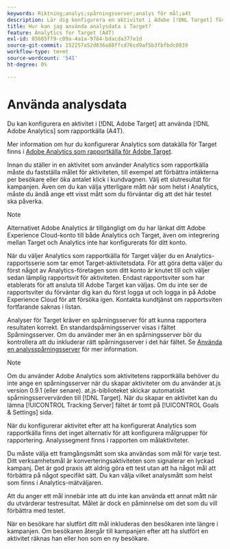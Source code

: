 ```yaml
---
keywords: Riktning;analys;spårningsserver;analys för mål;a4t
description: Lär dig konfigurera en aktivitet i Adobe [!DNL Target] för att använda Adobe Analytics som rapportkälla. Den här integreringen kallas Analytics för [!DNL Target] (A4T).
title: Hur kan jag använda analysdata i Target?
feature: Analytics for Target (A4T)
exl-id: 85605ff9-c09a-4a1a-9784-bdacda377e1d
source-git-commit: 152257a52d836a88ffcd76cd9af5b3fbfbdc0839
workflow-type: tm+mt
source-wordcount: '541'
ht-degree: 0%

---
```


# Använda analysdata

Du kan konfigurera en aktivitet i [!DNL Adobe Target] att använda [!DNL Adobe Analytics] som rapportkälla (A4T).

Mer information om hur du konfigurerar Analytics som datakälla för Target finns i [Adobe Analytics som rapportkälla för Adobe Target](/help/main/c-integrating-target-with-mac/a4t/a4t.md).

Innan du ställer in en aktivitet som använder Analytics som rapportkälla måste du fastställa målet för aktiviteten, till exempel att förbättra intäkterna per besökare eller öka antalet klick i kundvagnen. Välj ett slutresultat för kampanjen. Även om du kan välja ytterligare mått när som helst i Analytics, måste du ändå ange ett visst mått som du förväntar dig att det här testet ska påverka.

>[!NOTE]
>
>Alternativet Adobe Analytics är tillgängligt om du har länkat ditt Adobe Experience Cloud-konto till både Analytics och Target, även om integrering mellan Target och Analytics inte har konfigurerats för ditt konto.

När du väljer Analytics som rapportkälla för Target väljer du en Analytics-rapportsserie som tar emot Target-aktivitetsdata. För att göra detta väljer du först något av Analytics-företagen som ditt konto är knutet till och väljer sedan lämplig rapportsvit för aktiviteten. Endast rapportsviter som har etablerats för att ansluta till Adobe Target kan väljas. Om du inte ser de rapportsviter du förväntar dig kan du först logga ut och logga in på Adobe Experience Cloud för att försöka igen. Kontakta kundtjänst om rapportsviten fortfarande saknas i listan.

Analyser för Target kräver en spårningsserver för att kunna rapportera resultaten korrekt. En standardspårningsserver visas i fältet Spårningsserver. Om du använder mer än en spårningsserver bör du kontrollera att du inkluderar rätt spårningsserver i det här fältet. Se [Använda en analysspårningsserver](/help/main/c-integrating-target-with-mac/a4t/analytics-tracking-server.md#task_72077BA7E93C4A65A715A18F32228823) för mer information.

>[!NOTE]
>
>Om du använder Adobe Analytics som aktivitetens rapportkälla behöver du inte ange en spårningsserver när du skapar aktiviteter om du använder at.js version 0.9.1 (eller senare). at.js-biblioteket skickar automatiskt spårningsservervärden till [!DNL Target]. När du skapar en aktivitet kan du lämna [!UICONTROL Tracking Server] fältet är tomt på [!UICONTROL Goals & Settings] sida.

När du konfigurerar aktivitet efter att ha konfigurerat Analytics som rapportkälla finns det inget alternativ för att konfigurera målgrupper för rapportering. Analyssegment finns i rapporten om målaktiviteter.

Du måste välja ett framgångsmått som ska användas som mål för varje test. Ditt verksamhetsmål är konverteringsaktiviteten som signalerar en lyckad kampanj. Det är god praxis att aldrig göra ett test utan att ha något mål att förbättra på något specifikt sätt. Du kan välja vilket analysmått som helst som finns i Analytics-mätväljaren.

Att du anger ett mål innebär inte att du inte kan använda ett annat mått när du utvärderar testresultat. Målet är dock en påminnelse om det som du vill förbättra med testet.

När en besökare har slutfört ditt mål inkluderas den besökaren inte längre i kampanjen. Om besökaren återgår till kampanjen efter att ha slutfört en aktivitet räknas han eller hon som en ny besökare.
